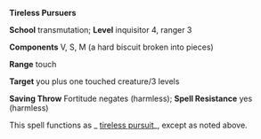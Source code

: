  **Tireless Pursuers**

**School** transmutation; **Level** inquisitor 4, ranger 3

**Components** V, S, M (a hard biscuit broken into pieces)

**Range** touch

**Target** you plus one touched creature/3 levels

**Saving Throw** Fortitude negates (harmless); **Spell Resistance** yes (harmless)

This spell functions as _ [tireless pursuit](tirelessPursuit.md#_tireless-pursuit)_, except as noted above.

